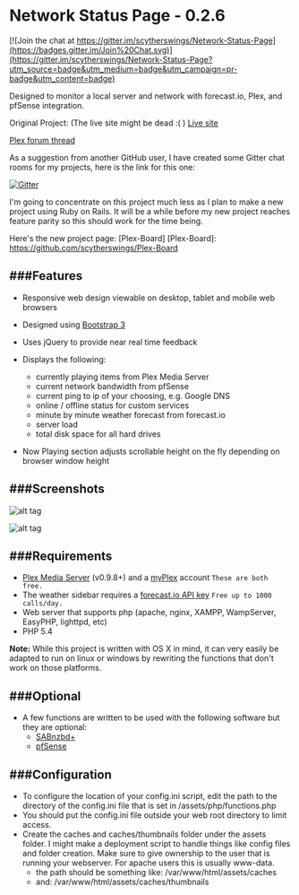 Network Status Page - 0.2.6
===================

[![Join the chat at https://gitter.im/scytherswings/Network-Status-Page](https://badges.gitter.im/Join%20Chat.svg)](https://gitter.im/scytherswings/Network-Status-Page?utm_source=badge&utm_medium=badge&utm_campaign=pr-badge&utm_content=badge)

Designed to monitor a local server and network with forecast.io, Plex, and pfSense integration.

Original Project: (The live site might be dead :( )
[Live site][ls]

[Plex forum thread][pft]

[ls]: http://d4rk.co/
[pft]: http://forums.plexapp.com/index.php/topic/84856-network-status-page/

As a suggestion from another GitHub user, I have created some Gitter chat rooms for my projects, here is the link for this one:

[![Gitter](https://badges.gitter.im/Join%20Chat.svg)](https://gitter.im/scytherswings/Network-Status-Page?utm_source=badge&utm_medium=badge&utm_campaign=pr-badge&utm_content=body_badge)

I'm going to concentrate on this project much less as I plan to make a new project using Ruby on Rails. It will be a while before my new project reaches feature parity so this should work for the time being.

Here's the new project page:
[Plex-Board]
[Plex-Board]: https://github.com/scytherswings/Plex-Board

###Features
---------------
* Responsive web design viewable on desktop, tablet and mobile web browsers 

* Designed using [Bootstrap 3][bs]

* Uses jQuery to provide near real time feedback

* Displays the following:
	* currently playing items from Plex Media Server
	* current network bandwidth from pfSense
	* current ping to ip of your choosing, e.g. Google DNS
	* online / offline status for custom services
	* minute by minute weather forecast from forecast.io
	* server load
	* total disk space for all hard drives

* Now Playing section adjusts scrollable height on the fly depending on browser window height


[bs]: http://getbootstrap.com


###Screenshots
---------------
![alt tag](http://d.pr/i/1hfF8+)

![alt tag](http://d.pr/i/1eTEu+)


###Requirements
---------------
* [Plex Media Server][pms] (v0.9.8+) and a [myPlex][pp] account `These are both free.`
* The weather sidebar requires a [forecast.io API key][fcAPI] `Free up to 1000 calls/day.`
* Web server that supports php (apache, nginx, XAMPP, WampServer, EasyPHP, lighttpd, etc)
* PHP 5.4

**Note:** While this project is written with OS X in mind, it can very easily be adapted to run on linux or windows by rewriting the functions that don't work on those platforms.

[pms]: https://plex.tv
[pp]: https://plex.tv/subscription/about
[fcAPI]: https://developer.forecast.io


###Optional
---------------
* A few functions are written to be used with the following software but they are optional:
	* [SABnzbd+][sab]
	* [pfSense][pfs]

[sab]: http://sabnzbd.org
[pfs]: http://www.pfsense.org


###Configuration
---------------
* To configure the location of your config.ini script, edit the path to the directory of the config.ini file that is set in /assets/php/functions.php
* You should put the config.ini file outside your web root directory to limit access.
* Create the caches and caches/thumbnails folder under the assets folder. I might make a deployment script to handle things like config files and folder creation. Make sure to give ownership to the user that is running your webserver. For apache users this is usually www-data.
	* the path should be something like: /var/www/html/assets/caches
	* and: /var/www/html/assets/caches/thumbnails
